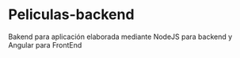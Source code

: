 # Peliculas-backend
Bakend para aplicación elaborada mediante NodeJS para backend y Angular para FrontEnd
